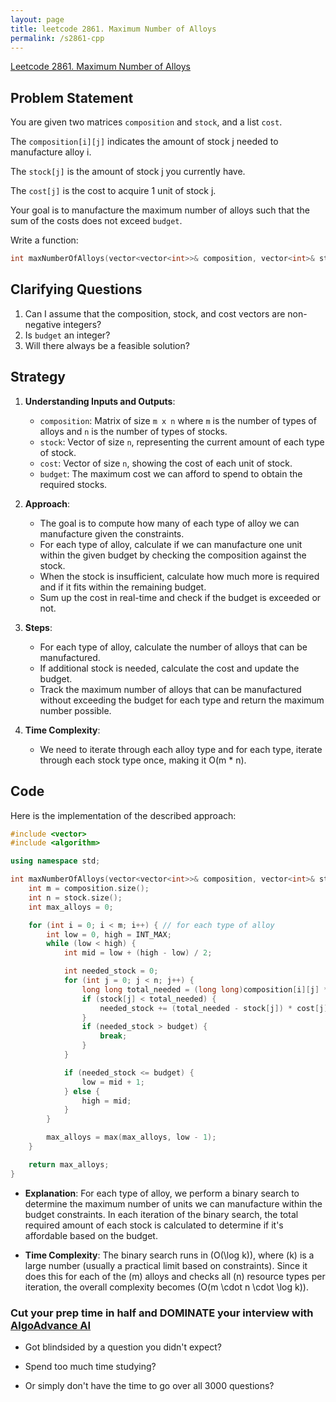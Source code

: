 ```yaml
---
layout: page
title: leetcode 2861. Maximum Number of Alloys
permalink: /s2861-cpp
---
```

[Leetcode 2861. Maximum Number of Alloys](https://algoadvance.github.io/algoadvance/l2861)
## Problem Statement

You are given two matrices `composition` and `stock`, and a list `cost`.

The `composition[i][j]` indicates the amount of stock j needed to manufacture alloy i.

The `stock[j]` is the amount of stock j you currently have.

The `cost[j]` is the cost to acquire 1 unit of stock j.

Your goal is to manufacture the maximum number of alloys such that the sum of the costs does not exceed `budget`.

Write a function:
```cpp
int maxNumberOfAlloys(vector<vector<int>>& composition, vector<int>& stock, vector<int>& cost, int budget);
```

## Clarifying Questions

1. Can I assume that the composition, stock, and cost vectors are non-negative integers?
2. Is `budget` an integer?
3. Will there always be a feasible solution?

## Strategy

1. **Understanding Inputs and Outputs**:
    - `composition`: Matrix of size `m x n` where `m` is the number of types of alloys and `n` is the number of types of stocks.
    - `stock`: Vector of size `n`, representing the current amount of each type of stock.
    - `cost`: Vector of size `n`, showing the cost of each unit of stock.
    - `budget`: The maximum cost we can afford to spend to obtain the required stocks.

2. **Approach**:
    - The goal is to compute how many of each type of alloy we can manufacture given the constraints.
    - For each type of alloy, calculate if we can manufacture one unit within the given budget by checking the composition against the stock.
    - When the stock is insufficient, calculate how much more is required and if it fits within the remaining budget.
    - Sum up the cost in real-time and check if the budget is exceeded or not.

3. **Steps**:
    - For each type of alloy, calculate the number of alloys that can be manufactured.
    - If additional stock is needed, calculate the cost and update the budget.
    - Track the maximum number of alloys that can be manufactured without exceeding the budget for each type and return the maximum number possible.

4. **Time Complexity**:
    - We need to iterate through each alloy type and for each type, iterate through each stock type once, making it O(m * n).

## Code

Here is the implementation of the described approach:

```cpp
#include <vector>
#include <algorithm>

using namespace std;

int maxNumberOfAlloys(vector<vector<int>>& composition, vector<int>& stock, vector<int>& cost, int budget) {
    int m = composition.size();
    int n = stock.size();
    int max_alloys = 0;

    for (int i = 0; i < m; i++) { // for each type of alloy
        int low = 0, high = INT_MAX;
        while (low < high) {
            int mid = low + (high - low) / 2;

            int needed_stock = 0;
            for (int j = 0; j < n; j++) {
                long long total_needed = (long long)composition[i][j] * mid;
                if (stock[j] < total_needed) {
                    needed_stock += (total_needed - stock[j]) * cost[j];
                }
                if (needed_stock > budget) {
                    break;
                }
            }

            if (needed_stock <= budget) {
                low = mid + 1;
            } else {
                high = mid;
            }
        }

        max_alloys = max(max_alloys, low - 1);
    }

    return max_alloys;
}
```

- **Explanation**: For each type of alloy, we perform a binary search to determine the maximum number of units we can manufacture within the budget constraints. In each iteration of the binary search, the total required amount of each stock is calculated to determine if it's affordable based on the budget.

- **Time Complexity**: The binary search runs in \(O(\log k)\), where \(k\) is a large number (usually a practical limit based on constraints). Since it does this for each of the \(m\) alloys and checks all \(n\) resource types per iteration, the overall complexity becomes \(O(m \cdot n \cdot \log k)\).


### Cut your prep time in half and DOMINATE your interview with [AlgoAdvance AI](https://algoAdvance.com)

- Got blindsided by a question you didn't expect?

- Spend too much time studying?

- Or simply don't have the time to go over all 3000 questions?

